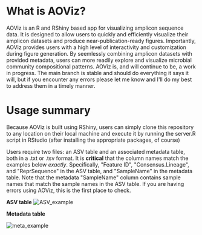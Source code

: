 # What is AOViz?
AOViz is an R and RShiny based app for visualizing amplicon sequence data. It is designed to allow users to quickly and efficiently visualize their amplicon datasets and produce near-publication-ready figures. Importantly, AOViz provides users with a high level of interactivity and customization during figure generation. By seemlessly combining amplicon datasets with provided metadata, users can more readily explore and visualize microbial community compositional patterns. AOViz is, and will continue to be, a work in progress. The main branch is stable and should do everything it says it will, but if you encounter any errors please let me know and I'll do my best to address them in a timely manner. 

# Usage summary
Because AOViz is built using RShiny, users can simply clone this repository to any location on their local machine and execute it by running the server.R script in RStudio (after installing the appropriate packages, of course)

Users require two files: an ASV table and an associated metadata table, both in a .txt or .tsv format. It is <b>critical</b> that the column names match the examples below <i>exactly</i>. Specifically, "Feature ID", "Consensus.Lineage", and "ReprSequence" in the ASV table, and "SampleName" in the metadata table. Note that the metadata "SampleName" column contains sample names that match the sample names in the ASV table. If you are having errors using AOViz, this is the first place to check. 

<b>ASV table</b>
![ASV_example](https://github.com/AlexUmbach/AOViz/assets/56092913/4af226dc-c0b0-4f96-a7bd-8ce8fac773f2)

<b>Metadata table</b>

![meta_example](https://github.com/AlexUmbach/AOViz/assets/56092913/92f7a906-9470-4a62-9d37-ee022e306062)

